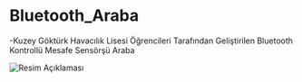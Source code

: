 # Bluetooth_Araba
-Kuzey Göktürk Havacılık Lisesi Öğrencileri Tarafından Geliştirilen Bluetooth Kontrollü Mesafe Sensörşü Araba

<img src="https://i.hizliresim.com/6xnbgy4.png" alt="Resim Açıklaması">


